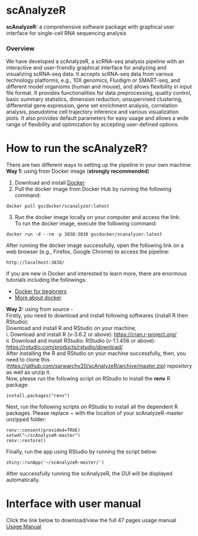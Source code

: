 #                                                              scAnalyzeR
**scAnalyzeR:** a comprehensive software package with graphical user interface for single-cell RNA sequencing analysis

### Overview
We have developed a scAnalyzeR, a scRNA-seq analysis pipeline with an interactive and user-friendly graphical interface for analyzing and visualizing scRNA-seq data. It accepts scRNA-seq data from various technology platforms, e.g., 10X genomics, Fluidigm or SMART-seq, and different model organisms (human and mouse), and allows flexibility in input file format. It provides functionalities for data preprocessing, quality control, basic summary statistics, dimension reduction, unsupervised clustering, differential gene expression, gene set enrichment analysis, correlation analysis, pseudotime cell trajectory inference and various visualization plots. It also provides default parameters for easy usage and allows a wide range of flexibility and optimization by accepting user-defined options.

# How to run the scAnalyzeR?
There are two different ways to setting up the pipeline in your own machine: <br/>
**Way 1:** using from Docker image (**strongly recommended**)
1.	Download and install [Docker](https://www.docker.com/products/docker-desktop)
2.	Pull the docker image from Docker Hub by running the following command:
  ```
 docker pull gscdocker/scanalyzer:latest
  ```
3.	Run the docker image locally on your computer and access the link: <br/>
  To run the docker image, execute the following command:
  ```
  docker run -d --rm -p 3838:3838 gscdocker/scanalyzer:latest
  ```
  After running the docker image successfully, open the following link on a web browser (e.g., Firefox, Google Chrome) to access the pipeline: 
  ```
  http://localhost:3838/
  ```
  If you are new in Docker and interested to learn more, there are enormous tutorials including the followings: <br/>
  *  [Docker for beginners](https://docker-curriculum.com/) 
  *  [More about docker](https://www.youtube.com/watch?v=6aBsjT5HoGY)
  
**Way 2:** using from source - <br/>
Firstly, you need to download and install following softwares (install R then RStudio): <br/>
Download and install R and RStudio on your machine, <br/>
i.	Download and install R (v-3.6.2 or above): https://cran.r-project.org/ <br/>
ii.	Download and install RStudio: RStudio (v-1.1.456 or above): https://rstudio.com/products/rstudio/download/ <br/>
After installing the R and RStudio on your machine successfully, then, you need to clone this (https://github.com/sarwarchy20/scAnalyzeR/archive/master.zip) repository as well as unzip it. <br/>
Now, please run the following script on RStudio to install the **renv** R package: <br/>
```
install.packages("renv")
```
Next, run the following scripts on RStudio to install all the dependent R packages. Please replace ~ with the location of your scAnalyzeR-master unzipped folder: <br/> 
```
renv::consent(provided=TRUE)
setwd("~/scAnalyzeR-master")
renv::restore() 
```
Finally, run the app using RStudio by running the script below: <br/>
```
shiny::runApp('~/scAnalyzeR-master/')
```
After successfully running the scAnalyzeR, the GUI will be displayed automatically.
<br/>
# Interface with user manual <br/>
Click the link below to download/view the full 47 pages usage manual <br/>
[Usage Manual](https://github.com/sarwarchy20/scAnalyzeR/blob/master/user_manual/User_manual_scAnalyzeR_1_0.pdf)

